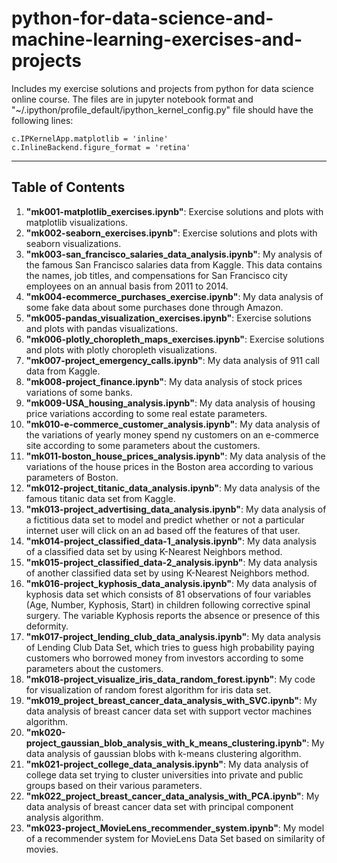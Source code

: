 # python-for-data-science-and-machine-learning-exercises-and-projects

Includes my exercise solutions and projects from python for data science online course. The files are in jupyter notebook format and "~/.ipython/profile_default/ipython_kernel_config.py" file should have the following lines:

`c.IPKernelApp.matplotlib = 'inline'`  
`c.InlineBackend.figure_format = 'retina'`

---

## Table of Contents

1. **"mk001-matplotlib_exercises.ipynb"**: Exercise solutions and plots with matplotlib visualizations.
2. **"mk002-seaborn_exercises.ipynb"**: Exercise solutions and plots with seaborn visualizations.
3. **"mk003-san_francisco_salaries_data_analysis.ipynb"**: My analysis of the famous San Francisco salaries data from Kaggle. This data contains the names, job titles, and compensations for San Francisco city employees on an annual basis from 2011 to 2014.
4. **"mk004-ecommerce_purchases_exercise.ipynb"**: My data analysis of some fake data about some purchases done through Amazon.
5. **"mk005-pandas_visualization_exercises.ipynb"**: Exercise solutions and plots with pandas visualizations.
6. **"mk006-plotly_choropleth_maps_exercises.ipynb"**: Exercise solutions and plots with plotly choropleth visualizations.
7. **"mk007-project_emergency_calls.ipynb"**: My data analysis of 911 call data from Kaggle.
8. **"mk008-project_finance.ipynb"**: My data analysis of stock prices variations of some banks.
9. **"mk009-USA_housing_analysis.ipynb"**: My data analysis of housing price variations according to some real estate parameters.
10. **"mk010-e-commerce_customer_analysis.ipynb"**: My data analysis of the variations of yearly money spend ny customers on an e-commerce site according to some parameters about the customers.
11. **"mk011-boston_house_prices_analysis.ipynb"**: My data analysis of the variations of the house prices in the Boston area according to various parameters of Boston.
12. **"mk012-project_titanic_data_analysis.ipynb"**: My data analysis of the famous titanic data set from Kaggle.
13. **"mk013-project_advertising_data_analysis.ipynb"**: My data analysis of a fictitious data set to model and predict whether or not a particular internet user will click on an ad based off the features of that user.
14. **"mk014-project_classified_data-1_analysis.ipynb"**: My data analysis of a classified data set by using K-Nearest Neighbors method.
15. **"mk015-project_classified_data-2_analysis.ipynb"**: My data analysis of another classified data set by using K-Nearest Neighbors method.
16. **"mk016-project_kyphosis_data_analysis.ipynb"**: My data analysis of kyphosis data set which consists of 81 observations of four variables (Age, Number, Kyphosis, Start) in children following corrective spinal surgery. The variable Kyphosis reports the absence or presence of this deformity.
17. **"mk017-project_lending_club_data_analysis.ipynb"**: My data analysis of Lending Club Data Set, which tries to guess high probability paying customers who borrowed money from investors according to some parameters about the customers.
18. **"mk018-project_visualize_iris_data_random_forest.ipynb"**: My code for visualization of random forest algorithm for iris data set.
19. **"mk019_project_breast_cancer_data_analysis_with_SVC.ipynb"**: My data analysis of breast cancer data set with support vector machines algorithm.
20. **"mk020-project_gaussian_blob_analysis_with_k_means_clustering.ipynb"**: My data analysis of gaussian blobs with k-means clustering algorithm.
21. **"mk021-project_college_data_analysis.ipynb"**: My data analysis of college data set trying to cluster universities into private and public groups based on their various parameters.
22. **"mk022_project_breast_cancer_data_analysis_with_PCA.ipynb"**: My data analysis of breast cancer data set with principal component analysis algorithm.
23. **"mk023-project_MovieLens_recommender_system.ipynb"**: My model of a recommender system for MovieLens Data Set based on similarity of movies.
